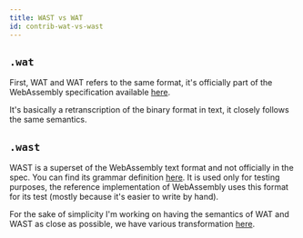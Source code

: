 ```yaml
---
title: WAST vs WAT
id: contrib-wat-vs-wast
---
```


## `.wat`

First, WAT and WAT refers to the same format, it's officially part of the WebAssembly specification available [here](https://webassembly.github.io/spec/core/text/index.html).

It's basically a retranscription of the binary format in text, it closely follows the same semantics.

## `.wast`

WAST is a superset of the WebAssembly text format and not officially in the spec. You can find its grammar definition [here](https://github.com/WebAssembly/spec/tree/master/interpreter#s-expression-syntax).
It is used only for testing purposes, the reference implementation of WebAssembly uses this format for its test (mostly because it's easier to write by hand).

For the sake of simplicity I'm working on having the semantics of WAT and WAST as close as possible, we have various transformation [here](https://github.com/xtuc/js-webassembly-interpreter/tree/master/packages/ast/src/transform).
